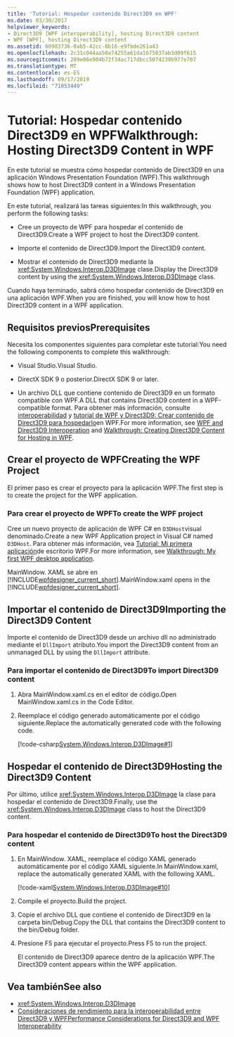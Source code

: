 ```yaml
---
title: 'Tutorial: Hospedar contenido Direct3D9 en WPF'
ms.date: 03/30/2017
helpviewer_keywords:
- Direct3D9 [WPF interoperability], hosting Direct3D9 content
- WPF [WPF], hosting Direct3D9 content
ms.assetid: 60983736-0ab5-42cc-8b16-e9fbde261a43
ms.openlocfilehash: 2c31c044aa50a74255a61da1675037ab3d09f615
ms.sourcegitcommit: 289e06e904b72f34ac717dbcc5074239b977e707
ms.translationtype: MT
ms.contentlocale: es-ES
ms.lasthandoff: 09/17/2019
ms.locfileid: "71053449"
---
```

# <a name="walkthrough-hosting-direct3d9-content-in-wpf"></a><span data-ttu-id="b7c9e-102">Tutorial: Hospedar contenido Direct3D9 en WPF</span><span class="sxs-lookup"><span data-stu-id="b7c9e-102">Walkthrough: Hosting Direct3D9 Content in WPF</span></span>

<span data-ttu-id="b7c9e-103">En este tutorial se muestra cómo hospedar contenido de Direct3D9 en una aplicación Windows Presentation Foundation (WPF).</span><span class="sxs-lookup"><span data-stu-id="b7c9e-103">This walkthrough shows how to host Direct3D9 content in a Windows Presentation Foundation (WPF) application.</span></span>

<span data-ttu-id="b7c9e-104">En este tutorial, realizará las tareas siguientes:</span><span class="sxs-lookup"><span data-stu-id="b7c9e-104">In this walkthrough, you perform the following tasks:</span></span>

- <span data-ttu-id="b7c9e-105">Cree un proyecto de WPF para hospedar el contenido de Direct3D9.</span><span class="sxs-lookup"><span data-stu-id="b7c9e-105">Create a WPF project to host the Direct3D9 content.</span></span>

- <span data-ttu-id="b7c9e-106">Importe el contenido de Direct3D9.</span><span class="sxs-lookup"><span data-stu-id="b7c9e-106">Import the Direct3D9 content.</span></span>

- <span data-ttu-id="b7c9e-107">Mostrar el contenido de Direct3D9 mediante la <xref:System.Windows.Interop.D3DImage> clase.</span><span class="sxs-lookup"><span data-stu-id="b7c9e-107">Display the Direct3D9 content by using the <xref:System.Windows.Interop.D3DImage> class.</span></span>

 <span data-ttu-id="b7c9e-108">Cuando haya terminado, sabrá cómo hospedar contenido de Direct3D9 en una aplicación WPF.</span><span class="sxs-lookup"><span data-stu-id="b7c9e-108">When you are finished, you will know how to host Direct3D9 content in a WPF application.</span></span>

## <a name="prerequisites"></a><span data-ttu-id="b7c9e-109">Requisitos previos</span><span class="sxs-lookup"><span data-stu-id="b7c9e-109">Prerequisites</span></span>

<span data-ttu-id="b7c9e-110">Necesita los componentes siguientes para completar este tutorial:</span><span class="sxs-lookup"><span data-stu-id="b7c9e-110">You need the following components to complete this walkthrough:</span></span>

- <span data-ttu-id="b7c9e-111">Visual Studio.</span><span class="sxs-lookup"><span data-stu-id="b7c9e-111">Visual Studio.</span></span>

- <span data-ttu-id="b7c9e-112">DirectX SDK 9 o posterior.</span><span class="sxs-lookup"><span data-stu-id="b7c9e-112">DirectX SDK 9 or later.</span></span>

- <span data-ttu-id="b7c9e-113">Un archivo DLL que contiene contenido de Direct3D9 en un formato compatible con WPF.</span><span class="sxs-lookup"><span data-stu-id="b7c9e-113">A DLL that contains Direct3D9 content in a WPF-compatible format.</span></span> <span data-ttu-id="b7c9e-114">Para obtener más información, consulte [interoperabilidad](wpf-and-direct3d9-interoperation.md) y [tutorial de WPF y Direct3D9: Crear contenido de Direct3D9 para hospedarlo](walkthrough-creating-direct3d9-content-for-hosting-in-wpf.md)en WPF.</span><span class="sxs-lookup"><span data-stu-id="b7c9e-114">For more information, see [WPF and Direct3D9 Interoperation](wpf-and-direct3d9-interoperation.md) and [Walkthrough: Creating Direct3D9 Content for Hosting in WPF](walkthrough-creating-direct3d9-content-for-hosting-in-wpf.md).</span></span>

## <a name="creating-the-wpf-project"></a><span data-ttu-id="b7c9e-115">Crear el proyecto de WPF</span><span class="sxs-lookup"><span data-stu-id="b7c9e-115">Creating the WPF Project</span></span>

<span data-ttu-id="b7c9e-116">El primer paso es crear el proyecto para la aplicación WPF.</span><span class="sxs-lookup"><span data-stu-id="b7c9e-116">The first step is to create the project for the WPF application.</span></span>

### <a name="to-create-the-wpf-project"></a><span data-ttu-id="b7c9e-117">Para crear el proyecto de WPF</span><span class="sxs-lookup"><span data-stu-id="b7c9e-117">To create the WPF project</span></span>

<span data-ttu-id="b7c9e-118">Cree un nuevo proyecto de aplicación de WPF C# en `D3DHost`visual denominado.</span><span class="sxs-lookup"><span data-stu-id="b7c9e-118">Create a new WPF Application project in Visual C# named `D3DHost`.</span></span> <span data-ttu-id="b7c9e-119">Para obtener más información, vea [Tutorial: Mi primera aplicación](../getting-started/walkthrough-my-first-wpf-desktop-application.md)de escritorio WPF.</span><span class="sxs-lookup"><span data-stu-id="b7c9e-119">For more information, see [Walkthrough: My first WPF desktop application](../getting-started/walkthrough-my-first-wpf-desktop-application.md).</span></span>

<span data-ttu-id="b7c9e-120">MainWindow. XAML se abre en [!INCLUDE[wpfdesigner_current_short](../../../../includes/wpfdesigner-current-short-md.md)].</span><span class="sxs-lookup"><span data-stu-id="b7c9e-120">MainWindow.xaml opens in the [!INCLUDE[wpfdesigner_current_short](../../../../includes/wpfdesigner-current-short-md.md)].</span></span>

## <a name="importing-the-direct3d9-content"></a><span data-ttu-id="b7c9e-121">Importar el contenido de Direct3D9</span><span class="sxs-lookup"><span data-stu-id="b7c9e-121">Importing the Direct3D9 Content</span></span>

<span data-ttu-id="b7c9e-122">Importe el contenido de Direct3D9 desde un archivo dll no administrado mediante el `DllImport` atributo.</span><span class="sxs-lookup"><span data-stu-id="b7c9e-122">You import the Direct3D9 content from an unmanaged DLL by using the `DllImport` attribute.</span></span>

### <a name="to-import-direct3d9-content"></a><span data-ttu-id="b7c9e-123">Para importar el contenido de Direct3D9</span><span class="sxs-lookup"><span data-stu-id="b7c9e-123">To import Direct3D9 content</span></span>

1. <span data-ttu-id="b7c9e-124">Abra MainWindow.xaml.cs en el editor de código.</span><span class="sxs-lookup"><span data-stu-id="b7c9e-124">Open MainWindow.xaml.cs in the Code Editor.</span></span>

2. <span data-ttu-id="b7c9e-125">Reemplace el código generado automáticamente por el código siguiente.</span><span class="sxs-lookup"><span data-stu-id="b7c9e-125">Replace the automatically generated code with the following code.</span></span>

    [!code-csharp[System.Windows.Interop.D3DImage#1](~/samples/snippets/csharp/VS_Snippets_Wpf/System.Windows.Interop.D3DImage/CS/window1.xaml.cs#1)]

## <a name="hosting-the-direct3d9-content"></a><span data-ttu-id="b7c9e-126">Hospedar el contenido de Direct3D9</span><span class="sxs-lookup"><span data-stu-id="b7c9e-126">Hosting the Direct3D9 Content</span></span>

<span data-ttu-id="b7c9e-127">Por último, utilice <xref:System.Windows.Interop.D3DImage> la clase para hospedar el contenido de Direct3D9.</span><span class="sxs-lookup"><span data-stu-id="b7c9e-127">Finally, use the <xref:System.Windows.Interop.D3DImage> class to host the Direct3D9 content.</span></span>

### <a name="to-host-the-direct3d9-content"></a><span data-ttu-id="b7c9e-128">Para hospedar el contenido de Direct3D9</span><span class="sxs-lookup"><span data-stu-id="b7c9e-128">To host the Direct3D9 content</span></span>

1. <span data-ttu-id="b7c9e-129">En MainWindow. XAML, reemplace el código XAML generado automáticamente por el código XAML siguiente.</span><span class="sxs-lookup"><span data-stu-id="b7c9e-129">In MainWindow.xaml, replace the automatically generated XAML with the following XAML.</span></span>

    [!code-xaml[System.Windows.Interop.D3DImage#10](~/samples/snippets/csharp/VS_Snippets_Wpf/System.Windows.Interop.D3DImage/CS/window1.xaml#10)]

2. <span data-ttu-id="b7c9e-130">Compile el proyecto.</span><span class="sxs-lookup"><span data-stu-id="b7c9e-130">Build the project.</span></span>

3. <span data-ttu-id="b7c9e-131">Copie el archivo DLL que contiene el contenido de Direct3D9 en la carpeta bin/Debug.</span><span class="sxs-lookup"><span data-stu-id="b7c9e-131">Copy the DLL that contains the Direct3D9 content to the bin/Debug folder.</span></span>

4. <span data-ttu-id="b7c9e-132">Presione F5 para ejecutar el proyecto.</span><span class="sxs-lookup"><span data-stu-id="b7c9e-132">Press F5 to run the project.</span></span>

    <span data-ttu-id="b7c9e-133">El contenido de Direct3D9 aparece dentro de la aplicación WPF.</span><span class="sxs-lookup"><span data-stu-id="b7c9e-133">The Direct3D9 content appears within the WPF application.</span></span>

## <a name="see-also"></a><span data-ttu-id="b7c9e-134">Vea también</span><span class="sxs-lookup"><span data-stu-id="b7c9e-134">See also</span></span>

- <xref:System.Windows.Interop.D3DImage>
- [<span data-ttu-id="b7c9e-135">Consideraciones de rendimiento para la interoperabilidad entre Direct3D9 y WPF</span><span class="sxs-lookup"><span data-stu-id="b7c9e-135">Performance Considerations for Direct3D9 and WPF Interoperability</span></span>](performance-considerations-for-direct3d9-and-wpf-interoperability.md)
